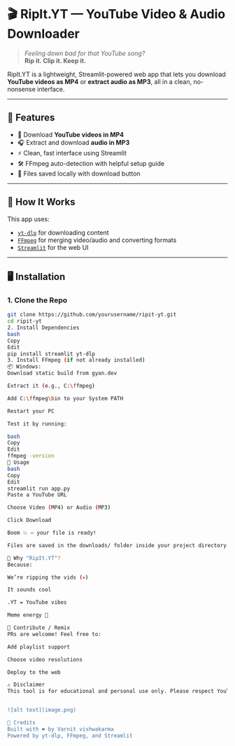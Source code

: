 # 🎬 RipIt.YT — YouTube Video & Audio Downloader

> *Feeling down bad for that YouTube song?*  
> **Rip it. Clip it. Keep it.**

RipIt.YT is a lightweight, Streamlit-powered web app that lets you download **YouTube videos as MP4** or **extract audio as MP3**, all in a clean, no-nonsense interface.

---

## 🚀 Features

- 🎥 Download **YouTube videos in MP4**
- 🎧 Extract and download **audio in MP3**
- ⚡ Clean, fast interface using Streamlit
- 🛠 FFmpeg auto-detection with helpful setup guide
- 💾 Files saved locally with download button

---

## 🧠 How It Works

This app uses:
- [`yt-dlp`](https://github.com/yt-dlp/yt-dlp) for downloading content
- [`FFmpeg`](https://ffmpeg.org/) for merging video/audio and converting formats
- [`Streamlit`](https://streamlit.io/) for the web UI

---

## 🖥️ Installation

### 1. Clone the Repo

```bash
git clone https://github.com/yourusername/ripit-yt.git
cd ripit-yt
2. Install Dependencies
bash
Copy
Edit
pip install streamlit yt-dlp
3. Install FFmpeg (if not already installed)
📦 Windows:
Download static build from gyan.dev

Extract it (e.g., C:\ffmpeg)

Add C:\ffmpeg\bin to your System PATH

Restart your PC

Test it by running:

bash
Copy
Edit
ffmpeg -version
🎯 Usage
bash
Copy
Edit
streamlit run app.py
Paste a YouTube URL

Choose Video (MP4) or Audio (MP3)

Click Download

Boom 💥 — your file is ready!

Files are saved in the downloads/ folder inside your project directory.

🧃 Why "RipIt.YT"?
Because:

We’re ripping the vids (💀)

It sounds cool

.YT = YouTube vibes

Meme energy 💅

🤝 Contribute / Remix
PRs are welcome! Feel free to:

Add playlist support

Choose video resolutions

Deploy to the web

⚠️ Disclaimer
This tool is for educational and personal use only. Please respect YouTube's Terms of Service and do not use this tool to infringe copyright.


![alt text](image.png)

💬 Credits
Built with ❤️ by Varnit vishwakarma
Powered by yt-dlp, FFmpeg, and Streamlit









